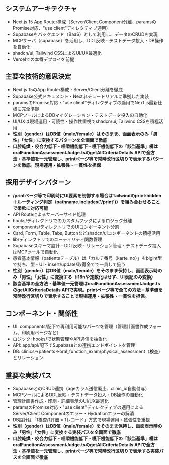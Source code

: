 ## システムアーキテクチャ
- Next.js 15 App Router構成（Server/Client Component分離、paramsのPromise対応、"use client"ディレクティブ適用）
- Supabaseをバックエンド（BaaS）として利用し、データのCRUDを実現
- MCPサーバ（supabase）を活用し、DDL反映・テストデータ投入・DB操作を自動化
- shadcn/ui, Tailwind CSSによるUI/UX最適化
- Vercelでの本番デプロイを前提

## 主要な技術的意思決定
- Next.js 15のApp Router構成・Server/Client分離を徹底
- Supabase公式ドキュメント・Next.jsチュートリアルに準拠した実装
- paramsのPromise対応・"use client"ディレクティブの適用でNext.js最新仕様に完全準拠
- MCPツールによるDBマイグレーション・テストデータ投入の自動化
- UI/UXは現場運用・可読性・操作性重視でshadcn/ui, Tailwind CSSを積極活用
- **性別（gender）はDB値（male/female）はそのまま、画面表示のみ「男性」「女性」に変換するパターンを全画面で徹底**
- **口腔乾燥・咬合力低下・咀嚼機能低下・嚥下機能低下の「該当基準」欄はoralFunctionAssessmentJudge.tsのgetAllCriteriaDetails APIで全方法・基準値を一元管理し、printページ等で常時改行区切りで表示するパターンを徹底。現場運用・拡張性・一貫性を担保**

## 採用デザインパターン
- **/printページ等で印刷時にUI要素を制御する場合はTailwindのprint:hidden＋ルーティング判定（pathname.includes('/print')）を組み合わせることで柔軟に対応可能**
- API Routeによるサーバーサイド処理
- hooks/ディレクトリでのカスタムフックによるロジック分離
- components/ディレクトリでのUIコンポーネント分割
- Card, Form, Table, Tabs, Buttonなどshadcn/uiコンポーネントの積極活用
- lib/ディレクトリでのユーティリティ関数管理
- Supabaseスキーマ設計・DDL反映・リレーション管理・テストデータ投入はMCPツールで自動化
- 患者基本情報（patientsテーブル）は「カルテ番号（karte_no）」をbigint型で持ち、型・UI・insert/update/取得全てで一貫して扱う
- **性別（gender）はDB値（male/female）をそのまま保持し、画面表示時のみ「男性」「女性」に変換する（i18nや定数化はせず、UI表記のみ変換）**
- **該当基準の全方法・基準値一元管理はoralFunctionAssessmentJudge.tsのgetAllCriteriaDetails APIで実現。printページ等で全ての方法・基準値を常時改行区切りで表示することで現場運用・拡張性・一貫性を担保。**

## コンポーネント・関係性
- UI: components/配下で再利用可能なパーツを管理（管理計画書作成フォーム、印刷用ページなど）
- ロジック: hooks/で状態管理やAPI通信を抽象化
- API: app/api/配下でSupabaseとの連携エンドポイントを管理
- DB: clinics→patients→oral_function_exam/physical_assessment（検査）とリレーション

## 重要な実装パス
- SupabaseとのCRUD連携（ageカラム送信廃止、clinic_id自動付与）
- MCPツールによるDDL反映・テストデータ投入・DB操作の自動化
- 管理計画書作成・印刷・詳細表示のUI/UX最適化
- paramsのPromise対応・"use client"ディレクティブの適用によるServer/Client Componentのエラー・Hydrationエラーの解消
- DB設計は「1検査/1評価 = 1レコード」方式で現場運用・拡張性を重視
- **性別（gender）はDB値（male/female）をそのまま保持し、画面表示時のみ「男性」「女性」に変換する実装パスを全画面で徹底**
- **口腔乾燥・咬合力低下・咀嚼機能低下・嚥下機能低下の「該当基準」欄はoralFunctionAssessmentJudge.tsのgetAllCriteriaDetails APIで全方法・基準値を一元管理し、printページ等で常時改行区切りで表示する実装パスを全画面で徹底**
